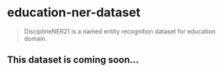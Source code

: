 # education-ner-dataset

> DisciplineNER21 is a named entity recognition dataset for education domain.

## This dataset is coming soon...
